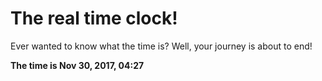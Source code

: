 # The real time clock!

Ever wanted to know what the time is? Well, your journey is about to end!

**The time is Nov 30, 2017, 04:27**